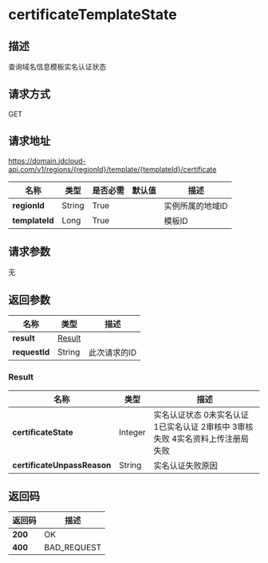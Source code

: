 # certificateTemplateState


## 描述
查询域名信息模板实名认证状态

## 请求方式
GET

## 请求地址
https://domain.jdcloud-api.com/v1/regions/{regionId}/template/{templateId}/certificate

|名称|类型|是否必需|默认值|描述|
|---|---|---|---|---|
|**regionId**|String|True| |实例所属的地域ID|
|**templateId**|Long|True| |模板ID|

## 请求参数
无


## 返回参数
|名称|类型|描述|
|---|---|---|
|**result**|[Result](certificateTemplateState#result)| |
|**requestId**|String|此次请求的ID|

### <div id="Result">Result</div>
|名称|类型|描述|
|---|---|---|
|**certificateState**|Integer|实名认证状态 0未实名认证 1已实名认证 2审核中 3审核失败 4实名资料上传注册局失败|
|**certificateUnpassReason**|String|实名认证失败原因|

## 返回码
|返回码|描述|
|---|---|
|**200**|OK|
|**400**|BAD_REQUEST|
